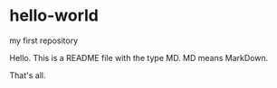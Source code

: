 # hello-world
my first repository

Hello. This is a README file with the type MD. MD means MarkDown.

That's all.
